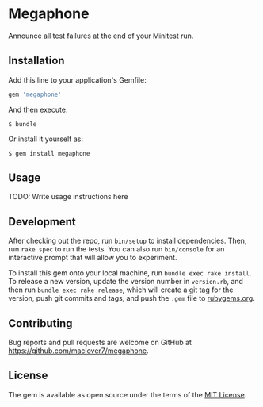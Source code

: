 # Megaphone

Announce all test failures at the end of your Minitest run.

## Installation

Add this line to your application's Gemfile:

```ruby
gem 'megaphone'
```

And then execute:

    $ bundle

Or install it yourself as:

    $ gem install megaphone

## Usage

TODO: Write usage instructions here

## Development

After checking out the repo, run `bin/setup` to install dependencies. Then, run `rake spec` to run the tests. You can also run `bin/console` for an interactive prompt that will allow you to experiment.

To install this gem onto your local machine, run `bundle exec rake install`. To release a new version, update the version number in `version.rb`, and then run `bundle exec rake release`, which will create a git tag for the version, push git commits and tags, and push the `.gem` file to [rubygems.org](https://rubygems.org).

## Contributing

Bug reports and pull requests are welcome on GitHub at https://github.com/maclover7/megaphone.

## License

The gem is available as open source under the terms of the [MIT License](http://opensource.org/licenses/MIT).
